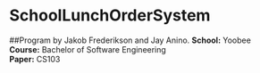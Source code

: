 # SchoolLunchOrderSystem

##Program by Jakob Frederikson and Jay Anino.
**School:** Yoobee  
**Course:** Bachelor of Software Engineering  
**Paper:** CS103  
